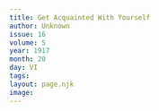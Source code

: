 ```yaml
---
title: Get Acquainted With Yourself
author: Unknown
issue: 16
volume: 5
year: 1917
month: 20
day: VI
tags:
layout: page.njk
image:
---
```





